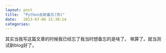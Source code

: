 ```yaml
---
layout: post
title:  "Python反射备忘(伪)"
date:   2013-07-06 15:30:14
categories: 
---
```

其实当我写这篇文章的时候我已经忘了我当时想备忘的是啥了。
嘛算了。就当测试新blog好了。
